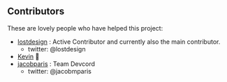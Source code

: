 ## Contributors
These are lovely people who have helped this project:

- [lostdesign](https://github.com/lostdesign) : Active Contributor and currently also the main contributor.
  * twitter: @lostdesign
- [Kevin](https://github.com/S3B4S) :dog:
- [jacobparis](https://github.com/jacobparis) : Team Devcord
  * twitter: @jacobmparis